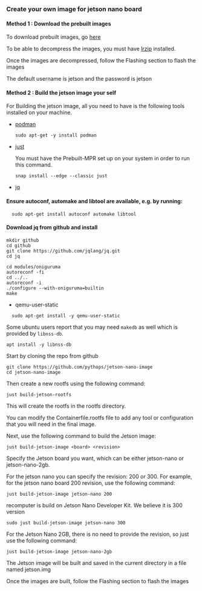 ### Create your own image for jetson nano board


#### Method 1 : Download the prebuilt images
To download prebuilt images, go [here](https://github.com/pythops/jetson-nano-image/releases)

To be able to decompress the images, you must have [lrzip](https://github.com/ckolivas/lrzip) installed.

Once the images are decompressed, follow the Flashing section to flash the images 

The default username is jetson and the password is jetson

#### Method 2 : Build the jetson image your self

For Building the jetson image, all you need to have is the following tools installed on your machine.

- [podman](https://github.com/containers/podman/blob/main/install.md)
  ```
  sudo apt-get -y install podman
  ```
- [just](https://github.com/casey/just)

  You must have the Prebuilt-MPR set up on your system in order to run this command.
  ```
  snap install --edge --classic just
  ```
  
- [jq](https://github.com/jqlang/jq)

#### Ensure autoconf, automake and libtool are available, e.g. by running:
```
  sudo apt-get install autoconf automake libtool  
```

#### Download jq from github and install 
```
mkdir github		
cd github		
git clone https://github.com/jqlang/jq.git		
cd jq

cd modules/oniguruma
autoreconf -fi
cd ../..
autoreconf -i
./configure --with-oniguruma=builtin
make
```
  
- qemu-user-static
```  
  sudo apt-get install -y qemu-user-static
```

Some ubuntu users report that you may need `makedb` as well which is provided by `libnss-db`.
```
apt install -y libnss-db
```

Start by cloning the repo from github
```
git clone https://github.com/pythops/jetson-nano-image
cd jetson-nano-image
```

Then create a new rootfs using the following command:
```
just build-jetson-rootfs
```
This will create the rootfs in the rootfs directory.

You can modify the Containerfile.rootfs file to add any tool or configuration that you will need in the final image.

Next, use the following command to build the Jetson image:
```
just build-jetson-image <board> <revision>
```

Specify the Jetson board you want, which can be either jetson-nano or jetson-nano-2gb.

For the jetson nano you can specify the revision: 200 or 300. For example, for the jetson nano board 200 revision, use the following command:
```
just build-jetson-image jetson-nano 200
```

recomputer is build on Jetson Nano Developer Kit. We believe it is 300 version

```
sudo just build-jetson-image jetson-nano 300
```


For the Jetson Nano 2GB, there is no need to provide the revision, so just use the following command:
```
just build-jetson-image jetson-nano-2gb
```
The Jetson image will be built and saved in the current directory in a file named jetson.img

Once the images are built, follow the Flashing section to flash the images 

